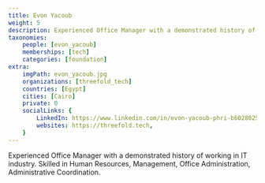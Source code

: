 ```yaml
---
title: Evon Yacoub
weight: 5
description: Experienced Office Manager with a demonstrated history of working in IT industry.
taxonomies:
    people: [evon_yacoub]
    memberships: [tech]
    categories: [foundation]
extra:
    imgPath: evon_yacoub.jpg
    organizations: [threefold_tech]
    countries: [Egypt]
    cities: [Cairo]
    private: 0
    socialLinks: {
        LinkedIn: https://www.linkedin.com/in/evon-yacoub-phri-b6028025/,
        websites: https://threefold.tech,
    }
---
```


Experienced Office Manager with a demonstrated history of working in IT industry. Skilled in Human Resources, Management, Office Administration, Administrative Coordination.
